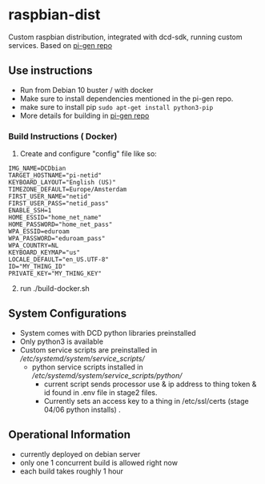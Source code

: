 # raspbian-dist
Custom raspbian distribution, integrated with dcd-sdk, running custom services. 
Based on [pi-gen repo](https://github.com/RPi-Distro/pi-gen)

## Use instructions
* Run from Debian 10 buster / with docker
* Make sure to install dependencies mentioned in the pi-gen repo.
* make sure to install pip `sudo apt-get install python3-pip`
* More details for building in [pi-gen repo](https://github.com/RPi-Distro/pi-gen)

### Build Instructions ( Docker)
1. Create and configure "config" file like so:
```
IMG_NAME=DCDbian
TARGET_HOSTNAME="pi-netid"
KEYBOARD_LAYOUT="English (US)"
TIMEZONE_DEFAULT=Europe/Amsterdam
FIRST_USER_NAME="netid"
FIRST_USER_PASS="netid_pass"
ENABLE_SSH=1
HOME_ESSID="home_net_name"
HOME_PASSWORD="home_net_pass"
WPA_ESSID=eduroam
WPA_PASSWORD="eduroam_pass"
WPA_COUNTRY=NL
KEYBOARD_KEYMAP="us"
LOCALE_DEFAULT="en_US.UTF-8"
ID="MY_THING_ID"
PRIVATE_KEY="MY_THING_KEY"

```
2. run ./build-docker.sh

## System Configurations
* System comes with DCD python libraries preinstalled
* Only python3 is available 
* Custom service scripts are preinstalled in */etc/systemd/system/service_scripts/* 
  * python service scripts installed in */etc/systemd/system/service_scripts/python/* 
    * current script sends processor use & ip address to thing token & id found in .env file in stage2 files.
    * Currently sets an access key to a thing in /etc/ssl/certs (stage 04/06 python installs) . 

## Operational Information 
* currently deployed on debian server
* only one 1 concurrent build is allowed right now 
* each build takes roughly 1 hour 
